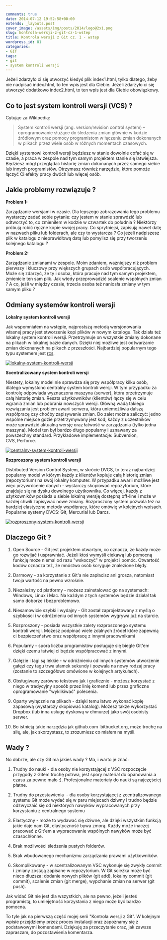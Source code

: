 ```yaml
---

comments: true
date: 2014-07-12 19:52:58+00:00
extends: _layouts.post
cover_image: /assets/img/posts/2014/logo@2x1.png
slug: kontrola-wersji-z-git-cz-1-wstep
title: Kontrola wersji z Git cz. 1 - wstęp
wordpress_id: 81
categories:
- GIT
tags:
- git
- system kontroli wersji
---
```


Jeżeli zdarzyło ci się utworzyć kiedyś plik index1.html, tylko dlatego, żeby nie nadpisać index.html, to ten wpis jest dla Ciebie. Jeżeli zdarzyło ci się utworzyć dodatkowo index2.html, to ten wpis jest dla Ciebie obowiązkowy.

<!-- more -->


## Co to jest system kontroli wersji (VCS) ?


Cytując za Wikipedią:


<blockquote>System kontroli wersji (ang. version/revision control system) – oprogramowanie służące do śledzenia zmian głównie w kodzie źródłowym oraz pomocy programistom w łączeniu zmian dokonanych w plikach przez wiele osób w różnych momentach czasowych.</blockquote>


Dzięki systemowi kontroli wersji będziesz w stanie dowolnie cofać się w czasie, a praca w zespole nad tym samym projektem stanie się łatwiejsza. Będziesz mógł przeglądać historię zmian dokonanych przez samego siebie lub innych programistów. Otrzymasz również narzędzie, które pomoże łączyć Ci efekty pracy dwóch lub więcej osób.




## Jakie problemy rozwiązuje ?


**Problem 1:**

Zarządzanie wersjami w czasie. Dla lepszego zobrazowania tego problemu wystarczy zadać sobie pytanie: czy jestem w stanie sprawdzić lub odtworzyć to, co zmieniłem w kodzie w czwartek do południa ? Niektórzy próbują robić ręczne kopie swojej pracy. Co sprytniejsi, zapisują nawet datę w nazwach pliku lub folderach, ale czy to wystarcza ? Co jeżeli nadpiszesz plik w katalogu z nieprawidłową datą lub pomylisz się przy tworzeniu kolejnego katalogu ?

**Problem 2:**

Zarządzanie zmianami w zespole. Moim zdaniem, ważniejszy niż problem pierwszy i kluczowy przy większych grupach osób współpracujących. Może się zdarzyć, że ty i osoba, która pracuje nad tym samym projektem, zmienicie ten sam plik. Jak wtedy przeprowadzić scalenie wspólnych zmian ? A co, jeśli w między czasie, trzecia osoba też naniosła zmiany w tym samym pliku ?




## Odmiany systemów kontroli wersji


**Lokalny system kontroli wersji**

Jak wspomniałem na wstępie, najprostszą metodą wersjonowania własnej pracy jest stworzenie kopi plików w nowym katalogu. Tak działa też lokalny system kontroli wersji. Przetrzymuje on wszystkie zmiany dokonane na plikach w lokalnej bazie danych. Dzięki niej możliwe jest odtwarzanie zmian dokonanych na plikach z przeszłości. Najbardziej popularnym tego typu systemem jest [rcs](https://pl.wikipedia.org/wiki/Revision_Control_System).

[![lokalny-system-kontroli-wersji](/assets/img/posts/2014/lokalny-system-kontroli-wersji.png)](/assets/img/posts/2014/lokalny-system-kontroli-wersji.png)

**Scentralizowany system kontroli wersji**

Niestety, lokalny model nie sprawdza się przy współpracy kilku osób, dlatego wymyślono centralny system kontroli wersji. W tym przypadku za kontrolę odpowiada wyznaczona maszyna (serwer), która przetrzymuje całą historię zmian. Reszta użytkowników (klientów) łączy się w celu wgrania zmian lub pobrania nowszych wersji. Główną wadą takiego rozwiązania jest problem awarii serwera, która uniemożliwia dalszą współpracę czy choćby zapisywanie zmian. Do zalet można zaliczyć: jedno wspólne miejsce gdzie przetrzymywany jest kod, każdy z uczestników może sprawdzić aktualną wersję oraz łatwość w zarządzania (tylko jedna maszyna). Model ten był bardzo długo popularny i uznawany za powszechny standard. Przykładowe implementacje: Subversion, CVS, Perforce.

[![centralny-system-kontroli-wersji](/assets/img/posts/2014/centralny-system-kontroli-wersji.png)](/assets/img/posts/2014/centralny-system-kontroli-wersji.png)



**Rozproszony system kontroli wersji**

Distributed Version Control System, w skrócie DVCS, to teraz najbardziej popularny model w którym każdy z klientów kopiuje całą historię zmian (repozytorium) na swój lokalny komputer. W przypadku awarii możliwe jest więc przywrócenie danych - wystarczy skopiować repozytorium, które znajduje się na dysku dowolnego użytkownika. Co więcej, każdy z użytkowników posiada u siebie lokalną wersję dostępną off-line i może w każdej chwili zapisywać nowe zmiany. Rozproszony system pozwala też na bardziej elastyczne metody współpracy, które omówię w kolejnych wpisach. Popularne systemy DVCS: Git, Mercurial lub Darcs.

[![rozproszony-system-kontroli-wersji](/assets/img/posts/2014/rozproszony-system-kontroli-wersji.png)](/assets/img/posts/2014/rozproszony-system-kontroli-wersji.png)




## Dlaczego Git ?





	
  1. Open Source - Git jest projektem otwartym, co oznacza, że każdy może go rozwijać i usprawniać. Jeżeli ktoś wymyśli ciekawą lub pomocną funkcję może niemal od razu "wskoczyć" w projekt i pomóc. Otwartość kodów oznacza też, że mnóstwo osób koryguje znalezione błędy.

	
  2. Darmowy - za korzystanie z Git'a nie zapłacisz ani grosza, natomiast twoja wartość na pewno wzrośnie.

	
  3. Niezależny od platformy - możesz zainstalować go na systemach: Windows, Linux i Mac. Na każdym z tych systemów będzie działał tak samo doborze i bezproblemowo.

	
  4. Niesamowicie szybki i wydajny - Git został zaprojektowany z myślą o szybkości i w odróżnieniu od innych systemów wygrywa już na starcie.

	
  5. Rozproszony - posiada wszystkie zalety rozproszonego systemu kontroli wersji. Możesz podpinać wiele zdalnych źródeł które zapewnią ci bezpieczeństwo oraz współpracę z innymi pracownikami

	
  6. Popularny - spora liczba programistów posługuje się biegle Git'em dzięki czemu łatwiej ci będzie współpracować z innymi.

	
  7. Gałęzie i tagi są lekkie - w odróżnieniu od innych systemów utworzenie gałęzi czy tagu trwa ułamek sekundy i pozwala na nowy rodzaj pracy (zostanie to szczegółowo omówione w kolejnych artykułach).

	
  8. Obsługiwany zarówno tekstowo jak i graficznie - możesz korzystać z niego w tradycyjny sposób przez linię komend lub przez graficzne oprogramowanie "wyklikiwać" polecenia.

	
  9. Oparty wyłącznie na plikach - dzięki temu łatwo wykonać kopię zapasową (wystarczy skopiować katalog). Możesz także wykorzystać Dropbox (lub inna usługę dyskową w chmurze) jako swój osobisty serwer.

	
  10. Bo istnieją takie narzędzia jak github.com  bitbucket.org, może trochę na siłę, ale, jak skorzystasz, to zrozumiesz co miałem na myśli.




## Wady ?


No dobrze, ale czy Git ma jakieś wady ? Ma, i warto je znać:



	
  1. Trudny do nauki - dla osoby nie korzystającej z VSC rozpoczęcie przygody z Gitem trochę potrwa, jest spory materiał do opanowania a czasu za pewne mało :). Profesjonalne materiały do nauki są najczęściej płatne.

	
  2. Trudny do przestawienia  - dla osoby korzystającej z zcentralizowanego systemu Git może wydać się w paru miejscach dziwny i trudno będzie odzwyczaić się od niektórych nawyków wypracowanych przy korzystaniu z centralnego systemu

	
  3. Elastyczny - może to wydawać się dziwne, ale dzięki wszystkim funkcją jakie daje nam Git, elastyczność bywa zmorą. Każdy może inaczej pracować z Git'em a wypracowanie wspólnych nawyków może być czasochłonne.

	
  4. Brak możliwości śledzenia pustych folderów.

	
  5. Brak wbudowanego mechanizmu zarządzania prawami użytkowników.

	
  6. Skomplikowany - w scentralizowanym VSC wykonuje się zwykły commit i zmiany zostają zapisane w repozytorium. W Git ścieżka może być nieco dłuższa: dodanie nowych plików (git add), lokalny commit (git commit), scalenie zmian (git merge), wypchanie zmian na serwer (git push).


Jak widać Git nie jest dla wszystkich, ale na pewno, jeżeli jesteś programistą, to umiejętność korzystania z niego może być bardzo pomocna.

To tyle jak na pierwszą część mojej serii "Kontrola wersji z Git". W kolejnym wpisie przejdziemy przez proces instalacji oraz zapoznamy się z podstawowymi komendami. Dziękuję za przeczytanie oraz, jak zawsze zapraszam, do pozostawienia komentarza.


